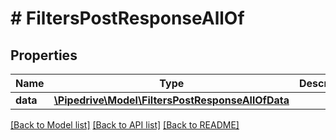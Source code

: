 # # FiltersPostResponseAllOf

## Properties

Name | Type | Description | Notes
------------ | ------------- | ------------- | -------------
**data** | [**\Pipedrive\Model\FiltersPostResponseAllOfData**](FiltersPostResponseAllOfData.md) |  | [optional]

[[Back to Model list]](../../README.md#models) [[Back to API list]](../../README.md#endpoints) [[Back to README]](../../README.md)
